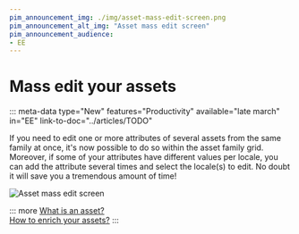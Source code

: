 ```yaml
---
pim_announcement_img: ./img/asset-mass-edit-screen.png
pim_announcement_alt_img: "Asset mass edit screen"
pim_announcement_audience:
- EE
---
```


# Mass edit your assets
::: meta-data type="New" features="Productivity" available="late march" in="EE" link-to-doc="../articles/TODO"

If you need to edit one or more attributes of several assets from the same family at once, it's now possible to do so within the asset family grid. Moreover, if some of your attributes have different values per locale, you can add the attribute several times and select the locale(s) to edit. No doubt it will save you a tremendous amount of time!

![Asset mass edit screen](../img/asset-mass-edit-screen.png)

::: more
[What is an asset?](../articles/what-about-assets.html)  
[How to enrich your assets?](../articles/work-on-your-assets.html)
:::
